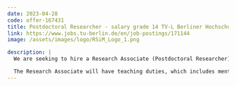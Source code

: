 ```yaml
---
date: 2023-04-28
code: offer-167431
title: Postdoctoral Researcher - salary grade 14 TV-L Berliner Hochschulen
link: https://www.jobs.tu-berlin.de/en/job-postings/171144
image: /assets/images/logo/RSiM_Logo_1.png

description: |
  We are seeking to hire a Research Associate (Postdoctoral Researcher) in one or more of the following areas: (1) privacy-preserving analysis of EO Data; (2) continual learning for large-scale EO data analysis; (3) heterogeneous multi-source EO data analysis; and (4) uncertainty-aware analysis of large-scale EO data.

  The Research Associate will have teaching duties, which includes mentoring Bachelor’s, Master’s and PhD students in addition to the coordination of interdisciplinary research projects.
---
```

